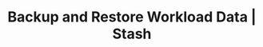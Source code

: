 ---
title: Backup and Restore Workload Data | Stash
menu:
  product_stash_0.8.3:
    identifier: backup-restore-workload
    name: Backup and Restore Workload Data
    parent: latest-guides
    weight: 20
menu_name: product_stash_0.8.3
---